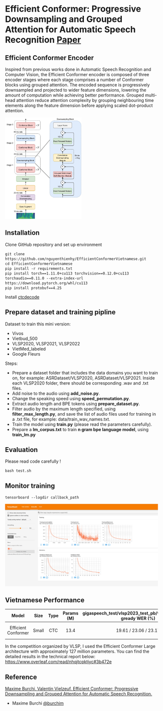 # Efficient Conformer: Progressive Downsampling and Grouped Attention for Automatic Speech Recognition [Paper](https://arxiv.org/abs/2109.01163)

## Efficient Conformer Encoder
Inspired from previous works done in Automatic Speech Recognition and Computer Vision, the Efficient Conformer encoder is composed of three encoder stages where each stage comprises a number of Conformer blocks using grouped attention. The encoded sequence is progressively downsampled and projected to wider feature dimensions, lowering  the amount of computation while achieving better performance. Grouped multi-head attention reduce attention complexity by grouping neighbouring time elements along the feature dimension before applying scaled dot-product attention.

<img src="media/EfficientConformer.jpg" width="50%"/>

## Installation
Clone GitHub repository and set up environment
```
git clone https://github.com/nguyenthienhy/EfficientConformerVietnamese.git
cd EfficientConformerVietnamese
pip install -r requirements.txt
pip install torch==1.11.0+cu113 torchvision==0.12.0+cu113 torchaudio==0.11.0 --extra-index-url https://download.pytorch.org/whl/cu113
pip install protobuf==4.25
```

Install [ctcdecode](https://github.com/parlance/ctcdecode)

## Prepare dataset and training pipline

Dataset to train this mini version:
- Vivos
- Vietbud_500
- VLSP2020, VLSP2021, VLSP2022
- VietMed_labeled
- Google Fleurs

Steps:

- Prepare a dataset folder that includes the data domains you want to train on, for example: ASRDataset/VLSP2020, ASRDataset/VLSP2021. Inside each VLSP2020 folder, there should be corresponding .wav and .txt files.
- Add noise to the audio using **add_noise.py**.
- Change the speaking speed using **speed_permutation.py**.
- Extract audio length and BPE tokens using **prepare_dataset.py**.
- Filter audio by the maximum length specified, using **filter_max_length.py**, and save the list of audio files used for training in a .txt file, for example: data/train_wav_names.txt.
- Train the model using **train.py** (please read the parameters carefully).
- Prepare a **lm_corpus.txt** to train **n gram bpe language model**, using **train_lm.py**

## Evaluation
Please read code carefully !
```
bash test.sh
```

## Monitor training

```
tensorboard --logdir callback_path
```

<img src="media/logs.jpg"/>

## Vietnamese Performance

| Model        			| Size     	| Type  | Params (M) | gigaspeech_test/vlsp2023_test_pb/vlsp2023_test_pr gready WER (%)| gigaspeech_test/vlsp2023_test_pb/vlsp2023_test_pr n-gram WER (%) | GPUs |
| :-------------------:	|:--------:	|:-----:|:----------:|:------:|:------:|:------:|
| Efficient Conformer	| Small		| CTC 	| 13.4  | 19.61 / 23.06 / 23.17 | 17.47 / 20.83 / 21.15 | 1 x RTX 3090 |

In the competition organized by VLSP, I used the Efficient Conformer Large architecture with approximately 127 million parameters. You can find the detailed results in the technical report below:
https://www.overleaf.com/read/nhqjtcpktjyc#3b472e

## Reference
[Maxime Burchi, Valentin Vielzeuf.	Efficient Conformer: Progressive Downsampling and Grouped Attention for Automatic Speech Recognition.](https://arxiv.org/abs/2109.01163)

* Maxime Burchi [@burchim](https://github.com/burchim)